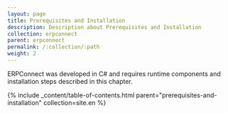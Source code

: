 ```yaml
---
layout: page
title: Prerequisites and Installation
description: Description about Prerequisites and Installation
collection: erpconnect
parent: erpconnect
permalink: /:collection/:path
weight: 2
---
```


ERPConnect was developed in C# and requires runtime components and installation steps described in this chapter.

{% include _content/table-of-contents.html parent="prerequisites-and-installation" collection=site.en %}